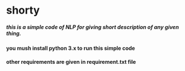 # shorty
##### this is a simple code of NLP for giving short description of any given thing.
#### you mush install python 3.x to run this simple code

#### other requirements are given in requirement.txt file
